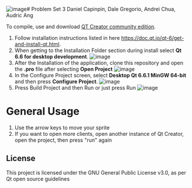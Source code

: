 ![image](https://github.com/Thalyonn/Ballwalls/assets/91253896/721070ed-ebc6-441c-b767-e4eca12a39e0)# Problem Set 3
Daniel Capinpin, Dale Gregorio, Andrei Chua, Audric Ang

To compile, use and download [QT Creator community edition](https://www.qt.io/download-open-source).
1. Follow installation instructions listed in here https://doc.qt.io/qt-6/get-and-install-qt.html.
2. When getting to the Installation Folder section during install select **Qt 6.6 for desktop development**.
 ![image](https://github.com/Thalyonn/Ballwalls/assets/91253896/189a5f86-175a-4d63-9c4e-8e2e87cfd62e)
3. After the Installation of the application, clone this repository and open the **.pro** file after selecting **Open Project**
![image](https://github.com/Thalyonn/Ballwalls/assets/91253896/7617d4b7-cd12-43ee-91dc-13c53f191e78)
4. In the Configure Project screen, select **Desktop Qt 6.6.1 MinGW 64-bit** and then press **Configure Project**.
![image](https://github.com/Thalyonn/Ballwalls/assets/91253896/71d800fa-6f53-47c5-af47-d1cdcf72c340)
5. Press Build Project and then Run or just press Run
   ![image](https://github.com/Thalyonn/Ballwalls/assets/91253896/acfccb84-e924-4b18-994f-940409edd025)

# General Usage
1. Use the arrow keys to move your sprite
2. If you want to open more clients, open another instance of Qt Creator, open the project, then press "run" again 



## License

This project is licensed under the GNU General Public License v3.0, as per Qt open source guidelines
